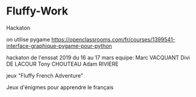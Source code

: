 # Fluffy-Work
Hackaton

on utilise pygame
https://openclassrooms.com/fr/courses/1399541-interface-graphique-pygame-pour-python

hackaton de l'enssat 2019 du 16 au 17 mars
equipe:
Marc VACQUANT
Divi DE LACOUR
Tony CHOUTEAU
Adam RIVIERE

jeux "Fluffy French Adventure"

Jeux d'énigmes pour apprendre le français

